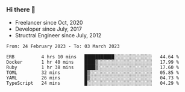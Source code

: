 ### Hi there 👋

- Freelancer since Oct, 2020
- Developer since July, 2017
- Structral Engineer since July, 2012

<!--START_SECTION:waka-->

```text
From: 24 February 2023 - To: 03 March 2023

ERB          4 hrs 10 mins   ███████████░░░░░░░░░░░░░░   44.64 %
Docker       1 hr 40 mins    ████▒░░░░░░░░░░░░░░░░░░░░   17.99 %
Ruby         1 hr 38 mins    ████▒░░░░░░░░░░░░░░░░░░░░   17.60 %
TOML         32 mins         █▒░░░░░░░░░░░░░░░░░░░░░░░   05.85 %
YAML         26 mins         █▒░░░░░░░░░░░░░░░░░░░░░░░   04.73 %
TypeScript   24 mins         █░░░░░░░░░░░░░░░░░░░░░░░░   04.29 %
```

<!--END_SECTION:waka-->
